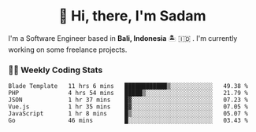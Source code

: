 <h1 align="center">👋 Hi, there, I'm Sadam</h1>
<p>I'm a Software Engineer based in <strong>Bali, Indonesia</strong> 🏝️ 🇮🇩 . I'm currently working on some freelance projects.</p>

### 👨‍💻 Weekly Coding Stats
<!--START_SECTION:waka-->

```text
Blade Template   11 hrs 6 mins   ████████████▒░░░░░░░░░░░░   49.38 %
PHP              4 hrs 54 mins   █████▒░░░░░░░░░░░░░░░░░░░   21.79 %
JSON             1 hr 37 mins    █▓░░░░░░░░░░░░░░░░░░░░░░░   07.23 %
Vue.js           1 hr 35 mins    █▓░░░░░░░░░░░░░░░░░░░░░░░   07.05 %
JavaScript       1 hr 8 mins     █▒░░░░░░░░░░░░░░░░░░░░░░░   05.07 %
Go               46 mins         █░░░░░░░░░░░░░░░░░░░░░░░░   03.43 %
```

<!--END_SECTION:waka-->
